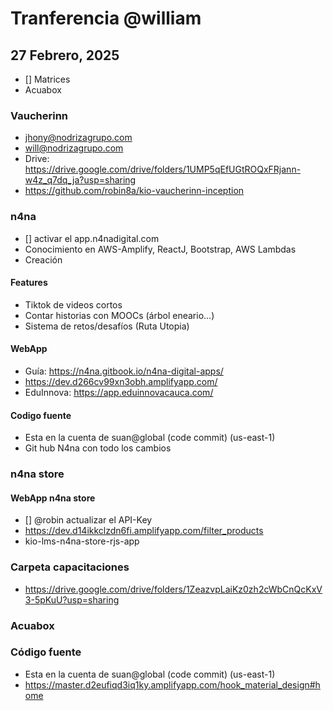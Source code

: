 # Tranferencia @william

## 27 Febrero, 2025

- [] Matrices
- Acuabox

### Vaucherinn

- <jhony@nodrizagrupo.com>
- <will@nodrizagrupo.com>
- Drive: <https://drive.google.com/drive/folders/1UMP5qEfUGtROQxFRjann-w4z_q7dq_ja?usp=sharing>
- <https://github.com/robin8a/kio-vaucherinn-inception>

### n4na

- [] activar el app.n4nadigital.com
- Conocimiento en AWS-Amplify, ReactJ, Bootstrap, AWS Lambdas
- Creación

#### Features

- Tiktok de videos cortos
- Contar historias con MOOCs (árbol eneario...)
- Sistema de retos/desafíos (Ruta Utopia)

#### WebApp

- Guía: <https://n4na.gitbook.io/n4na-digital-apps/>
- <https://dev.d266cv99xn3obh.amplifyapp.com/>
- EduInnova: <https://app.eduinnovacauca.com/>

#### Codigo fuente

- Esta en la cuenta de suan@global (code commit) (us-east-1)
- Git hub N4na con todo los cambios

### n4na store

#### WebApp n4na store

- [] @robin actualizar el API-Key
- <https://dev.d14ikkclzdn6fi.amplifyapp.com/filter_products>
- kio-lms-n4na-store-rjs-app

### Carpeta capacitaciones

- <https://drive.google.com/drive/folders/1ZeazvpLaiKz0zh2cWbCnQcKxV3-5pKuU?usp=sharing>

### Acuabox

### Código fuente

- Esta en la cuenta de suan@global (code commit) (us-east-1)
- <https://master.d2eufiqd3iq1ky.amplifyapp.com/hook_material_design#home>
